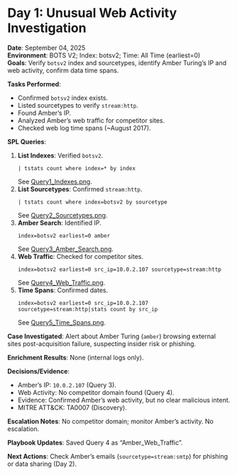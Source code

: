 # Day 1: Unusual Web Activity Investigation
**Date**: September 04, 2025  
**Environment**: BOTS V2; Index: botsv2; Time: All Time (earliest=0)  
**Goals**: Verify `botsv2` index and sourcetypes, identify Amber Turing’s IP and web activity, confirm data time spans.  

**Tasks Performed**:  
- Confirmed `botsv2` index exists.  
- Listed sourcetypes to verify `stream:http`.  
- Found Amber’s IP.  
- Analyzed Amber’s web traffic for competitor sites.  
- Checked web log time spans (~August 2017).  

**SPL Queries**:  
1. **List Indexes**: Verified `botsv2`.  
   ```spl
   | tstats count where index=* by index
   ```  
   See [Query1_Indexes.png](Query1_Indexes.png).  
2. **List Sourcetypes**: Confirmed `stream:http`.  
   ```spl
   | tstats count where index=botsv2 by sourcetype
   ```  
   See [Query2_Sourcetypes.png](Query2_Sourcetypes.png).  
3. **Amber Search**: Identified IP.  
   ```spl
   index=botsv2 earliest=0 amber
   ```  
   See [Query3_Amber_Search.png](Query3_Amber_Search.png).  
4. **Web Traffic**: Checked for competitor sites.  
   ```spl
   index=botsv2 earliest=0 src_ip=10.0.2.107 sourcetype=stream:http
   ```  
   See [Query4_Web_Traffic.png](Query4_Web_Traffic.png).  
5. **Time Spans**: Confirmed dates.  
   ```spl
   index=botsv2 earliest=0 src_ip=10.0.2.107 sourcetype=stream:http|stats count by src_ip
   ```  
   See [Query5_Time_Spans.png](Query5_Time_Spans.png).  

**Case Investigated**: Alert about Amber Turing (`amber`) browsing external sites post-acquisition failure, suspecting insider risk or phishing.  

**Enrichment Results**: None (internal logs only).  

**Decisions/Evidence**:  
- Amber’s IP: `10.0.2.107` (Query 3).  
- Web Activity: No competitor domain found (Query 4).  
- Evidence: Confirmed Amber’s web activity, but no clear malicious intent.  
- MITRE ATT&CK: TA0007 (Discovery).  

**Escalation Notes**: No competitor domain; monitor Amber’s activity. No escalation.  

**Playbook Updates**: Saved Query 4 as “Amber_Web_Traffic”.  

**Next Actions**: Check Amber’s emails (`sourcetype=stream:smtp`) for phishing or data sharing (Day 2).
